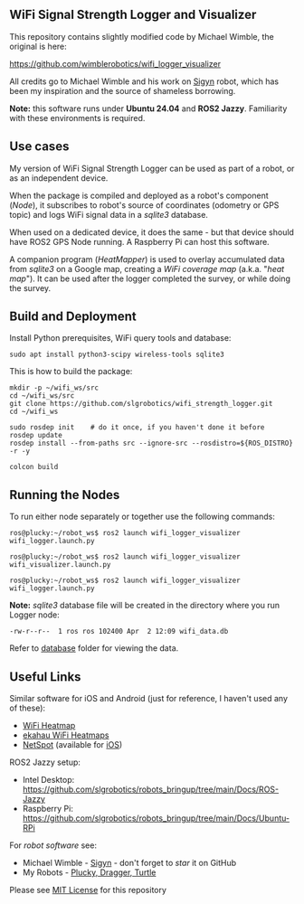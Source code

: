 ## WiFi Signal Strength Logger and Visualizer

This repository contains slightly modified code by Michael Wimble, the original is here:

https://github.com/wimblerobotics/wifi_logger_visualizer

All credits go to Michael Wimble and his work on [Sigyn](https://github.com/wimblerobotics/Sigyn) robot, which has been my inspiration and the source of shameless borrowing.

**Note:** this software runs under **Ubuntu 24.04** and **ROS2 Jazzy**. Familiarity with these environments is required.

## Use cases

My version of WiFi Signal Strength Logger can be used as part of a robot, or as an independent device. 

When the package is compiled and deployed as a robot's component (_Node_), it subscribes to robot's source of coordinates (odometry or GPS topic) and logs WiFi signal data in a _sqlite3_ database.

When used on a dedicated device, it does the same - but that device should have ROS2 GPS Node running. A Raspberry Pi can host this software.

A companion program (_HeatMapper_) is used to overlay accumulated data from _sqlite3_ on a Google map, creating a _WiFi coverage map_ (a.k.a. "_heat map_").
It can be used after the logger completed the survey, or while doing the survey.

## Build and Deployment

Install Python prerequisites, WiFi query tools and database:
```
sudo apt install python3-scipy wireless-tools sqlite3
```
This is how to build the package:
```
mkdir -p ~/wifi_ws/src
cd ~/wifi_ws/src
git clone https://github.com/slgrobotics/wifi_strength_logger.git
cd ~/wifi_ws

sudo rosdep init    # do it once, if you haven't done it before
rosdep update
rosdep install --from-paths src --ignore-src --rosdistro=${ROS_DISTRO} -r -y

colcon build
```

## Running the Nodes

To run either node separately or together use the following commands:
```
ros@plucky:~/robot_ws$ ros2 launch wifi_logger_visualizer wifi_logger.launch.py

ros@plucky:~/robot_ws$ ros2 launch wifi_logger_visualizer wifi_visualizer.launch.py

ros@plucky:~/robot_ws$ ros2 launch wifi_logger_visualizer wifi_logger.launch.py
```
**Note:** _sqlite3_ database file will be created in the directory where you run Logger node: 
```
-rw-r--r--  1 ros ros 102400 Apr  2 12:09 wifi_data.db
```
Refer to [database](https://github.com/slgrobotics/wifi_strength_logger/tree/main/database) folder for viewing the data.

## Useful Links

Similar software for iOS and Android (just for reference, I haven't used any of these):
- [WiFi Heatmap](https://play.google.com/store/apps/details?id=ua.com.wifisolutions.wifiheatmap&hl=en_US&pli=1)
- [ekahau WiFi Heatmaps](https://www.ekahau.com/solutions/wi-fi-heatmaps/)
- [NetSpot](https://www.netspotapp.com/wifi-heat-map/best-wifi-heatmap-software.html)  (available for [iOS](https://apps.apple.com/us/app/netspot-wifi-analyzer/id1490247223))

ROS2 Jazzy setup:
- Intel Desktop: https://github.com/slgrobotics/robots_bringup/tree/main/Docs/ROS-Jazzy
- Raspberry Pi: https://github.com/slgrobotics/robots_bringup/tree/main/Docs/Ubuntu-RPi

For _robot software_ see:
- Michael Wimble - [Sigyn](https://github.com/wimblerobotics/Sigyn) - don't forget to _star_ it on GitHub
- My Robots - [Plucky, Dragger, Turtle](https://github.com/slgrobotics/robots_bringup)

Please see [MIT License](https://github.com/slgrobotics/wifi_strength_logger/blob/main/LICENSE) for this repository
